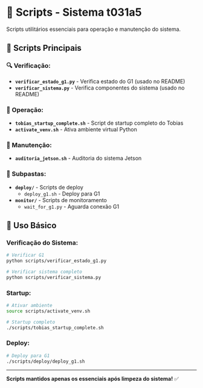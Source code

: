 # 🔧 Scripts - Sistema t031a5

Scripts utilitários essenciais para operação e manutenção do sistema.

## 📁 **Scripts Principais**

### **🔍 Verificação:**
- **`verificar_estado_g1.py`** - Verifica estado do G1 (usado no README)
- **`verificar_sistema.py`** - Verifica componentes do sistema (usado no README)

### **🚀 Operação:**
- **`tobias_startup_complete.sh`** - Script de startup completo do Tobias
- **`activate_venv.sh`** - Ativa ambiente virtual Python

### **🔧 Manutenção:**
- **`auditoria_jetson.sh`** - Auditoria do sistema Jetson

### **📁 Subpastas:**
- **`deploy/`** - Scripts de deploy
  - `deploy_g1.sh` - Deploy para G1
- **`monitor/`** - Scripts de monitoramento  
  - `wait_for_g1.py` - Aguarda conexão G1

## 🚀 **Uso Básico**

### **Verificação do Sistema:**
```bash
# Verificar G1
python scripts/verificar_estado_g1.py

# Verificar sistema completo
python scripts/verificar_sistema.py
```

### **Startup:**
```bash
# Ativar ambiente
source scripts/activate_venv.sh

# Startup completo
./scripts/tobias_startup_complete.sh
```

### **Deploy:**
```bash
# Deploy para G1
./scripts/deploy/deploy_g1.sh
```

---

**Scripts mantidos apenas os essenciais após limpeza do sistema!** ✅
